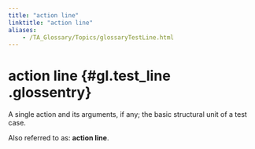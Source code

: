 ```yaml
--- 
title: "action line"
linktitle: "action line"
aliases: 
    - /TA_Glossary/Topics/glossaryTestLine.html
---
```

# action line {#gl.test_line .glossentry}

A single action and its arguments, if any; the basic structural unit of a test case.

Also referred to as: **action line**.

